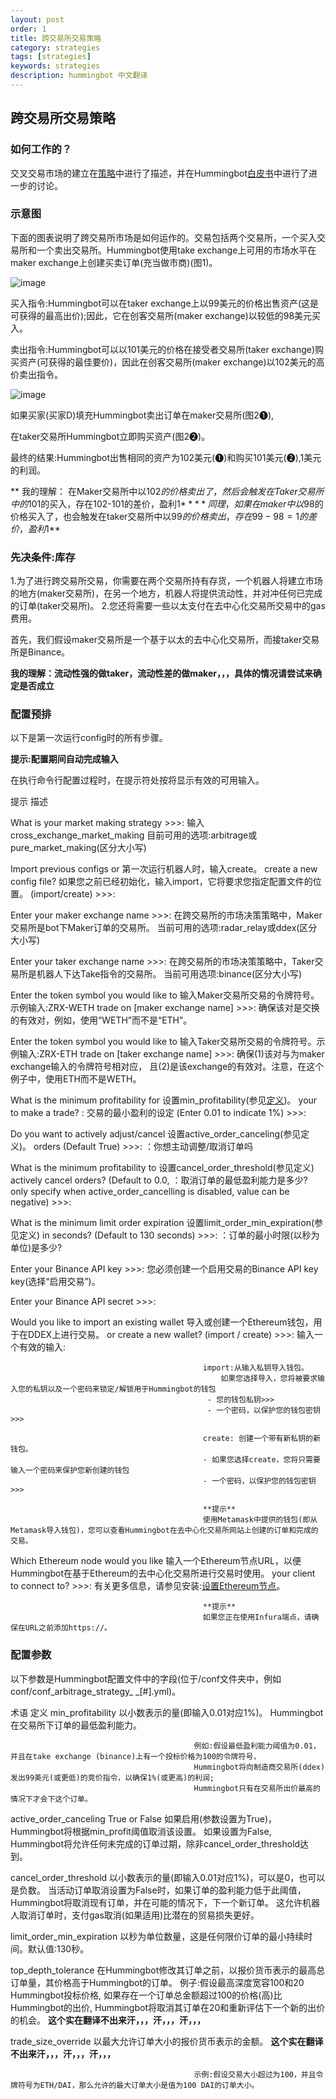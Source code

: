```yaml
---
layout: post
order: 1
title: 跨交易所交易策略
category: strategies
tags: [strategies]
keywords: strategies
description: hummingbot 中文翻译
---
```



## 跨交易所交易策略

### 如何工作的？

交叉交易市场的建立在[策略](https://docs.hummingbot.io/strategies/)中进行了描述，并在Hummingbot[白皮书](https://hummingbot.io/whitepaper.pdf)中进行了进一步的讨论。

### 示意图

下面的图表说明了跨交易所市场是如何运作的。交易包括两个交易所，一个买入交易所和一个卖出交易所。Hummingbot使用take exchange上可用的市场水平在maker exchange上创建买卖订单(充当做市商)(图1)。

![image](https://docs.hummingbot.io/assets/img/xemm-1.png)


买入指令:Hummingbot可以在taker exchange上以99美元的价格出售资产(这是可获得的最高出价);因此，它在创客交易所(maker exchange)以较低的98美元买入。

卖出指令:Hummingbot可以以101美元的价格在接受者交易所(taker exchange)购买资产(可获得的最佳要价)，因此在创客交易所(maker exchange)以102美元的高价卖出指令。

![image](https://docs.hummingbot.io/assets/img/xemm-2.png)

如果买家(买家D)填充Hummingbot卖出订单在maker交易所(图2❶),

在taker交易所Hummingbot立即购买资产(图2❷)。

最终的结果:Hummingbot出售相同的资产为102美元(❶)和购买101美元(❷),1美元的利润。

** 我的理解： 在Maker交易所中以102$的价格卖出了，然后会触发在Taker交易所中的101$的买入，存在102-101的差价，盈利1$**
** 同理，如果在maker中以98$的价格买入了，也会触发在taker交易所中以99$的价格卖出，存在99-98 =1 的差价，盈利1$**


### 先决条件:库存

1.为了进行跨交易所交易，你需要在两个交易所持有存货，一个机器人将建立市场的地方(maker交易所)，在另一个地方，机器人将提供流动性，并对冲任何已完成的订单(taker交易所)。
2.您还将需要一些以太支付在去中心化交易所交易中的gas费用。

首先，我们假设maker交易所是一个基于以太的去中心化交易所，而接taker交易所是Binance。

**我的理解：流动性强的做taker，流动性差的做maker，，，具体的情况请尝试来确定是否成立**


### 配置预排

以下是第一次运行config时的所有步骤。

**提示:配置期间自动完成输入**

在执行命令行配置过程时，在提示符处按<TAB>将显示有效的可用输入。


提示                                      描述

What is your market making strategy >>>:  输入 cross_exchange_market_making
                                          目前可用的选项:arbitrage或pure_market_making(区分大小写)

Import previous configs or                第一次运行机器人时，输入create。
create a new config file?                 如果您之前已经初始化，输入import，它将要求您指定配置文件的位置。
(import/create) >>>:  
                                          

Enter your maker exchange name >>>:       在跨交易所的市场决策策略中，Maker交易所是bot下Maker订单的交易所。
                                          当前可用的选项:radar_relay或ddex(区分大小写)
                                          
Enter your taker exchange name >>>:       在跨交易所的市场决策策略中，Taker交易所是机器人下达Take指令的交易所。
                                          当前可用选项:binance(区分大小写)
                                          
                                          
Enter the token symbol you would like to   输入Maker交易所交易的令牌符号。示例输入:ZRX-WETH
trade on [maker exchange name] >>>:        确保该对是交换的有效对，例如，使用“WETH”而不是“ETH”。
                                         

Enter the token symbol you would like to   输入Taker交易所交易的令牌符号。示例输入:ZRX-ETH
trade on [taker exchange name] >>>:        确保(1)该对与为maker exchange输入的令牌符号相对应，
                                           且(2)是该exchange的有效对。注意，在这个例子中，使用ETH而不是WETH。

What is the minimum profitability for     设置min_profitability(参见[定义](https://docs.hummingbot.io/strategies/arbitrage/#configuration-parameters))。
your to make a trade?                     : 交易的最小盈利的设定
 (Enter 0.01 to indicate 1%) >>>:
 
Do you want to actively adjust/cancel     设置active_order_canceling(参见定义)。
orders (Default True) >>>:                ：你想主动调整/取消订单吗

 
What is the minimum profitability to      设置cancel_order_threshold(参见定义)
actively cancel orders? (Default to 0.0,  ：取消订单的最低盈利能力是多少?
only specify when active_order_cancelling 
is disabled, value can be negative) >>>:


What is the minimum limit order expiration  设置limit_order_min_expiration(参见定义)
in seconds? (Default to 130 seconds) >>>:   ：订单的最小时限(以秒为单位)是多少?

 
Enter your Binance API key >>>:           您必须创建一个启用交易的Binance API key key(选择“启用交易”)。

Enter your Binance API secret >>>:



Would you like to import an existing wallet    导入或创建一个Ethereum钱包，用于在DDEX上进行交易。
or create a new wallet? (import / create) >>>: 输入一个有效的输入:
                                               
                                               import:从输入私钥导入钱包。
                                                   如果您选择导入，您将被要求输入您的私钥以及一个密码来锁定/解锁用于Hummingbot的钱包
                                                - 您的钱包私钥>>>
                                                - 一个密码，以保护您的钱包密钥>>>
                                                
                                               create: 创建一个带有新私钥的新钱包。 
                                               - 如果您选择create，您将只需要输入一个密码来保护您新创建的钱包
                                               - 一个密码，以保护您的钱包密钥>>>
                                               
                                               **提示**
                                               使用Metamask中提供的钱包(即从Metamask导入钱包)，您可以查看Hummingbot在去中心化交易所网站上创建的订单和完成的交易。
                                               
Which Ethereum node would you like             输入一个Ethereum节点URL，以便Hummingbot在基于Ethereum的去中心化交易所进行交易时使用。
your client to connect to? >>>:                有关更多信息，请参见安装:[设置Ethereum节点](https://docs.hummingbot.io/installation/node)。
                                               
                                               **提示**
                                               如果您正在使用Infura端点，请确保在URL之前添加https://。
                                               
 
### 配置参数

以下参数是Hummingbot配置文件中的字段(位于/conf文件夹中，例如conf/conf_arbitrage_strategy_ _[#].yml)。

   
术语                                          定义
min_profitability                            以小数表示的量(即输入0.01对应1%)。
                                             Hummingbot在交易所下订单的最低盈利能力。
                                                
                                             例如:假设最低盈利能力阈值为0.01，并且在take exchange (binance)上有一个投标价格为100的令牌符号，
                                             Hummingbot将向制造商交易所(ddex)发出99美元(或更低)的竞价指令，以确保1%(或更高)的利润;
                                             Hummingbot只有在交易所出价最高的情况下才会下这个订单。
                                             

active_order_canceling                       True or False
                                             如果启用(参数设置为True)， Hummingbot将根据min_profit阈值取消该设置。
                                             如果设置为False, Hummingbot将允许任何未完成的订单过期，除非cancel_order_threshold达到。


cancel_order_threshold                       以小数表示的量(即输入0.01对应1%)，可以是0，也可以是负数。
                                             当活动订单取消设置为False时，如果订单的盈利能力低于此阈值，Hummingbot将取消现有订单，并在可能的情况下，下一个新订单。
                                             这允许机器人取消订单时，支付gas取消(如果适用)比潜在的贸易损失更好。
                                             

limit_order_min_expiration                   以秒为单位数量，这是任何限价订单的最小持续时间。默认值:130秒。

top_depth_tolerance                          在Hummingbot修改其订单之前，以报价货币表示的最高总订单量，其价格高于Hummingbot的订单。
                                             例子:假设最高深度宽容100和20 Hummingbot投标价格,
                                                 如果存在一个订单总金额超过100的价格(高)比Hummingbot的出价,
                                                 Hummingbot将取消其订单在20和重新评估下一个新的出价的机会。
                                             **这个实在翻译不出来汗，，，汗，，，汗，，，**
                                             
trade_size_override                          以最大允许订单大小的报价货币表示的金额。
                                             **这个实在翻译不出来汗，，，汗，，，汗，，，**
                                             
                                             示例:假设交易大小超过为100，并且令牌符号为ETH/DAI，那么允许的最大订单大小是值为100 DAI的订单大小。
                                             
                                             
